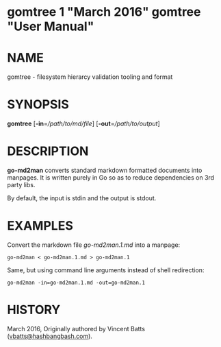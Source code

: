 gomtree 1 "March 2016" gomtree "User Manual"
==================================================

# NAME
gomtree - filesystem hierarcy validation tooling and format

# SYNOPSIS
**gomtree** [**-in**=*/path/to/md/file*] [**-out**=*/path/to/output*]

# DESCRIPTION
**go-md2man** converts standard markdown formatted documents into manpages. It is
written purely in Go so as to reduce dependencies on 3rd party libs.

By default, the input is stdin and the output is stdout.

# EXAMPLES
Convert the markdown file *go-md2man.1.md* into a manpage:
```
go-md2man < go-md2man.1.md > go-md2man.1
```

Same, but using command line arguments instead of shell redirection:
```
go-md2man -in=go-md2man.1.md -out=go-md2man.1
```

# HISTORY
March 2016, Originally authored by Vincent Batts (vbatts@hashbangbash.com).
